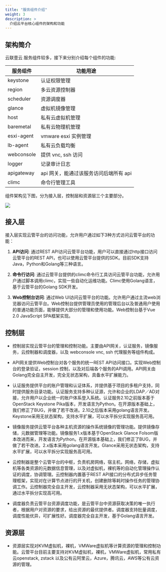 ```yaml
---
title: "服务组件介绍"
weight: 3
description: >
  介绍云平台核心组件的架构和功能
---
```


## 架构简介

云联壹云 服务组件较多，接下来分别介绍每个组件的功能:

| 服务组件   | 功能用途                               |
|------------|----------------------------------------|
| keystone   | 认证权限管理                           |
| region     | 多云资源控制器                         |
| scheduler  | 资源调度器                             |
| glance     | 虚拟机镜像管理                         |
| host       | 私有云虚拟机管理                       |
| baremetal  | 私有云物理机管理                       |
| esxi-agent | vmware esxi 实例管理                   |
| lb-agent   | 私有云负载均衡                         |
| webconsole | 提供 vnc, ssh 访问                     |
| logger     | 记录审计日志                           |
| apigateway | api 网关，能通过该服务访问后端所有 api |
| climc      | 命令行管理工具                         |

组件架构见下图，分为接入层，控制层和资源层三个主要部分。

![](../images/onecloud-services.png)

## 接入层

接入层实现云管平台的访问功能，允许用户通过如下3种方式访问云管平台的功能：

1. **API访问**: 通过REST API访问云管平台功能，用户可以直接通过http接口访问云管平台的REST API，也可以使用云管平台提供的SDK。目前SDK支持Java，Python和Golang等三种语言。

2. **命令行访问**: 通过云管平台提供的climc命令行工具访问云管平台功能，允许用户通过脚本调用climc，实现一些自动化运维功能。Climc使用Golang语言，基于云管平台的Golang SDK开发。

3. **Web控制台访问**: 通过Web UI访问云管平台的功能。允许用户通过主流web浏览器访问云管平台。Web控制台提供管理员使用的管理后台以及普通用户使用的普通功能页面，能够提供大部分的管理和使用功能。Web控制台基于Vue 2.0 JavaScript SPA框架实现。

## 控制层

- 控制层实现云管平台的管理和控制功能。主要由API网关，认证服务，镜像服务，云控制器和调度器，以及 webconsole vnc, ssh 代理服务等组件构成。

- API网关提供Web控制台对各个服务的统一REST API访问接口。实现Web控制台的登录验证，session 控制，以及对后端各个服务的API调用。API网关由Golang完全自主开发，完全无状态架构，具备水平扩展能力。

- 认证服务提供平台的账户管理和认证体系，并提供基于项目的多租户支持，同时提供服务目录功能。认证服务支持多种认证源，允许和企业的LDAP／AD对接，允许用户以企业统一的账户体系登入系统。认证服务2.10之前版本基于OpenStack Keystone Pika版本，开发语言为Python。在开源版本基础上，我们修正了BUG，并做了若干改进。2.10之后版本采用golang语言开发。Keystone采用无状态架构，支持水平扩展，可以水平拆分实现服务高可用。

- 镜像服务提供云管平台各种主机资源的操作系统镜像的管理功能。提供镜像存储，元数据管理等功能。镜像服务1.x版本基于OpenStack Glance Folsom版本改进而来，开发语言为Python。在开源版本基础上，我们修正了BUG，并做了若干改进。2.x版本采用golang语言开发。Glance采用无状态架构，支持水平扩展，可以水平拆分实现服务高可用。

- 云控制器是整个云管平台的中枢，负责机房网络，宿主机，网络，存储，虚拟机等各类资源的元数据信息管理，以及对虚拟机，裸机等的自动化管理操作认证的调度，协调管理。云控制器内置基于REST API接口的分布式异步任务管理框架，实现对在计算节点进行的开关机，创建删除等耗时操作任务的管理协调工作。云控制器完全自主开发，云控制器采用无状态架构，可以水平扩展，通过水平拆分实现高可用。

- 调度器负责云管平台资源调度功能，是云管平台中资源获取决策的唯一执行者，根据用户对资源的要求，给出资源的最优提供者。调度器支持批量调度，调度性能优异，可扩展性好。调度器完全自主开发，基于Golang语言开发。

## 资源层

- 资源层实现对KVM虚拟机，裸机，VMWare虚拟机等计算资源的管理和控制功能。云管平台目前主要支持对KVM虚拟机，裸机，VMWare虚拟机，常用私有云openstack, zstack 以及公有云阿里云，Azure，腾讯云，AWS等公有云资源的管理。
